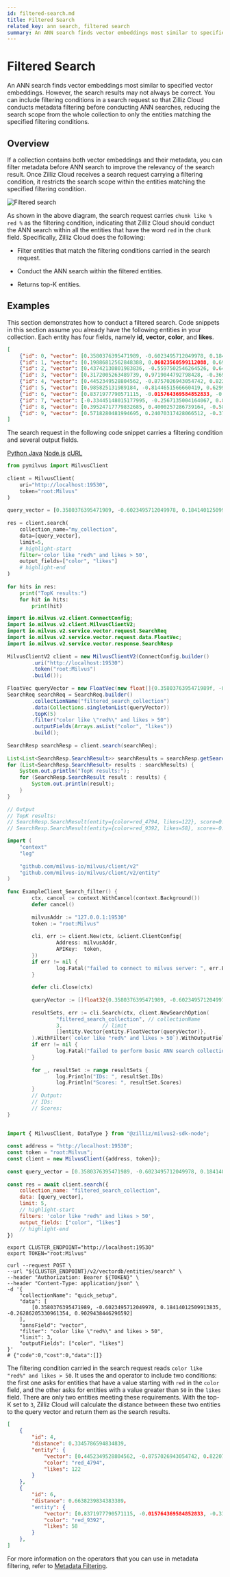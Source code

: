```yaml
---
id: filtered-search.md
title: Filtered Search​
related_key: ann search, filtered search
summary: An ANN search finds vector embeddings most similar to specified vector embeddings. However, the search results may not always be correct. You can include filtering conditions in a search request so that Zilliz Cloud conducts metadata filtering before conducting ANN searches, reducing the search scope from the whole collection to only the entities matching the specified filtering conditions.​
---
```


# Filtered Search​

An ANN search finds vector embeddings most similar to specified vector embeddings. However, the search results may not always be correct. You can include filtering conditions in a search request so that Zilliz Cloud conducts metadata filtering before conducting ANN searches, reducing the search scope from the whole collection to only the entities matching the specified filtering conditions.​

## Overview

If a collection contains both vector embeddings and their metadata, you can filter metadata before ANN search to improve the relevancy of the search result. Once Zilliz Cloud receives a search request carrying a filtering condition, it restricts the search scope within the entities matching the specified filtering condition.​

![Filtered search](../../../../assets/filtered-search.png)

As shown in the above diagram, the search request carries `chunk like % red %` as the filtering condition, indicating that Zilliz Cloud should conduct the ANN search within all the entities that have the word `red` in the `chunk` field. Specifically, Zilliz Cloud does the following:​

- Filter entities that match the filtering conditions carried in the search request.​

- Conduct the ANN search within the filtered entities.​

- Returns top-K entities.​

## Examples

This section demonstrates how to conduct a filtered search. Code snippets in this section assume  you already have the following entities in your collection. Each entity has four fields, namely **id**, **vector**, **color**, and **likes**.​

```JSON
[​
    {"id": 0, "vector": [0.3580376395471989, -0.6023495712049978, 0.18414012509913835, -0.26286205330961354, 0.9029438446296592], "color": "pink_8682", "likes": 165},​
    {"id": 1, "vector": [0.19886812562848388, 0.06023560599112088, 0.6976963061752597, 0.2614474506242501, 0.838729485096104], "color": "red_7025", "likes": 25},​
    {"id": 2, "vector": [0.43742130801983836, -0.5597502546264526, 0.6457887650909682, 0.7894058910881185, 0.20785793220625592], "color": "orange_6781", "likes": 764},​
    {"id": 3, "vector": [0.3172005263489739, 0.9719044792798428, -0.36981146090600725, -0.4860894583077995, 0.95791889146345], "color": "pink_9298", "likes": 234},​
    {"id": 4, "vector": [0.4452349528804562, -0.8757026943054742, 0.8220779437047674, 0.46406290649483184, 0.30337481143159106], "color": "red_4794", "likes": 122},​
    {"id": 5, "vector": [0.985825131989184, -0.8144651566660419, 0.6299267002202009, 0.1206906911183383, -0.1446277761879955], "color": "yellow_4222", "likes": 12},​
    {"id": 6, "vector": [0.8371977790571115, -0.015764369584852833, -0.31062937026679327, -0.562666951622192, -0.8984947637863987], "color": "red_9392", "likes": 58},​
    {"id": 7, "vector": [-0.33445148015177995, -0.2567135004164067, 0.8987539745369246, 0.9402995886420709, 0.5378064918413052], "color": "grey_8510", "likes": 775},​
    {"id": 8, "vector": [0.39524717779832685, 0.4000257286739164, -0.5890507376891594, -0.8650502298996872, -0.6140360785406336], "color": "white_9381", "likes": 876},​
    {"id": 9, "vector": [0.5718280481994695, 0.24070317428066512, -0.3737913482606834, -0.06726932177492717, -0.6980531615588608], "color": "purple_4976", "likes": 765}​
]​

```

The search request in the following code snippet carries a filtering condition and several output fields.​

<div class="multipleCode">
    <a href="#python">Python </a>
    <a href="#java">Java</a>
    <a href="#javascript">Node.js</a>
    <a href="#curl">cURL</a>
</div>

```python
from pymilvus import MilvusClient​
​
client = MilvusClient(​
    uri="http://localhost:19530",​
    token="root:Milvus"​
)​
​
query_vector = [0.3580376395471989, -0.6023495712049978, 0.18414012509913835, -0.26286205330961354, 0.9029438446296592]​
​
res = client.search(​
    collection_name="my_collection",​
    data=[query_vector],​
    limit=5,​
    # highlight-start​
    filter='color like "red%" and likes > 50',​
    output_fields=["color", "likes"]​
    # highlight-end​
)​
​
for hits in res:​
    print("TopK results:")​
    for hit in hits:​
        print(hit)​

```

```java
import io.milvus.v2.client.ConnectConfig;​
import io.milvus.v2.client.MilvusClientV2;​
import io.milvus.v2.service.vector.request.SearchReq​
import io.milvus.v2.service.vector.request.data.FloatVec;​
import io.milvus.v2.service.vector.response.SearchResp​
​
MilvusClientV2 client = new MilvusClientV2(ConnectConfig.builder()​
        .uri("http://localhost:19530")​
        .token("root:Milvus")​
        .build());​
​
FloatVec queryVector = new FloatVec(new float[]{0.3580376395471989f, -0.6023495712049978f, 0.18414012509913835f, -0.26286205330961354f, 0.9029438446296592f});​
SearchReq searchReq = SearchReq.builder()​
        .collectionName("filtered_search_collection")​
        .data(Collections.singletonList(queryVector))​
        .topK(5)​
        .filter("color like \"red%\" and likes > 50")​
        .outputFields(Arrays.asList("color", "likes"))​
        .build();​
​
SearchResp searchResp = client.search(searchReq);​
​
List<List<SearchResp.SearchResult>> searchResults = searchResp.getSearchResults();​
for (List<SearchResp.SearchResult> results : searchResults) {​
    System.out.println("TopK results:");​
    for (SearchResp.SearchResult result : results) {​
        System.out.println(result);​
    }​
}​
​
// Output​
// TopK results:​
// SearchResp.SearchResult(entity={color=red_4794, likes=122}, score=0.5975797, id=4)​
// SearchResp.SearchResult(entity={color=red_9392, likes=58}, score=-0.24996188, id=6)​

```

```go
import (​
    "context"​
    "log"​
​
    "github.com/milvus-io/milvus/client/v2"​
    "github.com/milvus-io/milvus/client/v2/entity"​
)​
​
func ExampleClient_Search_filter() {​
        ctx, cancel := context.WithCancel(context.Background())​
        defer cancel()​
​
        milvusAddr := "127.0.0.1:19530"​
        token := "root:Milvus"​
​
        cli, err := client.New(ctx, &client.ClientConfig{​
                Address: milvusAddr,​
                APIKey:  token,​
        })​
        if err != nil {​
                log.Fatal("failed to connect to milvus server: ", err.Error())​
        }​
​
        defer cli.Close(ctx)​
​
        queryVector := []float32{0.3580376395471989, -0.6023495712049978, 0.18414012509913835, -0.26286205330961354, 0.9029438446296592}​
​
        resultSets, err := cli.Search(ctx, client.NewSearchOption(​
                "filtered_search_collection", // collectionName​
                3,             // limit​
                []entity.Vector{entity.FloatVector(queryVector)},​
        ).WithFilter(`color like "red%" and likes > 50`).WithOutputFields("color", "likes"))​
        if err != nil {​
                log.Fatal("failed to perform basic ANN search collection: ", err.Error())​
        }​
​
        for _, resultSet := range resultSets {​
                log.Println("IDs: ", resultSet.IDs)​
                log.Println("Scores: ", resultSet.Scores)​
        }​
        // Output:​
        // IDs:​
        // Scores:​
}​
​

```

```javascript
import { MilvusClient, DataType } from "@zilliz/milvus2-sdk-node";​
​
const address = "http://localhost:19530";​
const token = "root:Milvus";​
const client = new MilvusClient({address, token});​
​
const query_vector = [0.3580376395471989, -0.6023495712049978, 0.18414012509913835, -0.26286205330961354, 0.9029438446296592]​
​
const res = await client.search({​
    collection_name: "filtered_search_collection",​
    data: [query_vector],​
    limit: 5,​
    // highlight-start​
    filters: 'color like "red%" and likes > 50',​
    output_fields: ["color", "likes"]​
    // highlight-end​
})​

```

```curl
export CLUSTER_ENDPOINT="http://localhost:19530"​
export TOKEN="root:Milvus"​
​
curl --request POST \​
--url "${CLUSTER_ENDPOINT}/v2/vectordb/entities/search" \​
--header "Authorization: Bearer ${TOKEN}" \​
--header "Content-Type: application/json" \​
-d '{​
    "collectionName": "quick_setup",​
    "data": [​
        [0.3580376395471989, -0.6023495712049978, 0.18414012509913835, -0.26286205330961354, 0.9029438446296592]​
    ],​
    "annsField": "vector",​
    "filter": "color like \"red%\" and likes > 50",​
    "limit": 3,​
    "outputFields": ["color", "likes"]​
}'​
# {"code":0,"cost":0,"data":[]}​

```

The filtering condition carried in the search request reads `color like "red%" and likes > 50`. It uses the and operator to include two conditions: the first one asks for entities that have a value starting with `red` in the `color` field, and the other asks for entities with a value greater than `50` in the `likes` field. There are only two entities meeting these requirements. With the top-K set to `3`, Zilliz Cloud will calculate the distance between these two entities to the query vector and return them as the search results.​

```JSON
[​
    {​
        "id": 4, ​
        "distance": 0.3345786594834839,​
        "entity": {​
            "vector": [0.4452349528804562, -0.8757026943054742, 0.8220779437047674, 0.46406290649483184, 0.30337481143159106], ​
            "color": "red_4794", ​
            "likes": 122​
        }​
    },​
    {​
        "id": 6, ​
        "distance": 0.6638239834383389，​
        "entity": {​
            "vector": [0.8371977790571115, -0.015764369584852833, -0.31062937026679327, -0.562666951622192, -0.8984947637863987], ​
            "color": "red_9392", ​
            "likes": 58​
        }​
    },​
]​

```

For more information on the operators that you can use in metadata filtering, refer to [​Metadata Filtering](metadata-filtering.md).​